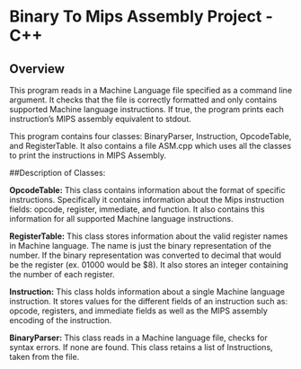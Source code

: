 # Binary To Mips Assembly Project - C++

## Overview

This program reads in a Machine Language file specified as a command line argument. It checks that the file is correctly formatted and only contains supported Machine language instructions. If true, the program prints each instruction’s MIPS assembly equivalent to stdout.

This program contains four classes: BinaryParser, Instruction, OpcodeTable, and RegisterTable. It also contains a file ASM.cpp which uses all the classes to print the instructions in MIPS Assembly.

##Description of Classes:

**OpcodeTable:** This class contains information about the format of specific instructions. Specifically it contains information about the Mips instruction fields: opcode, register, immediate, and function. It also contains this information for all supported Machine language instructions.

**RegisterTable:** This class stores information about the valid register names in Machine language. The name is just the binary representation of the number. If the binary representation was converted to decimal that would be the register 
(ex. 01000 would be $8). It also stores an integer containing the number of each register.

**Instruction:** This class holds information about a single Machine language instruction. It stores values for the different fields of an instruction such as: opcode, registers, and immediate fields as well as the MIPS assembly encoding of the instruction.

**BinaryParser:** This class reads in a Machine language file, checks for syntax errors. If none are found. This class retains a list of Instructions, taken from the file.


